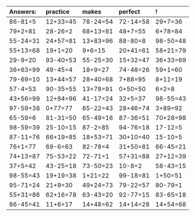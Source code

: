 | Answers: | practice | makes | perfect | ! |
| :--- | :--- | :--- | :--- | :--- |
| 86-81=5 | 12+33=45 | 78-24=54 | 72-14=58 | 29+7=36 | 
| 79+2=81 | 28-26=2 | 68+13=81 | 48+7=55 | 6+78=84 | 
| 55-24=31 | 24+57=81 | 13+83=96 | 88-80=8 | 98-50=48 | 
| 55+13=68 | 19+1=20 | 9+6=15 | 20+41=61 | 58+21=79 | 
| 29-9=20 | 93-40=53 | 55-25=30 | 15+32=47 | 36+33=69 | 
| 36+63=99 | 49-45=4 | 18+9=27 | 74-48=26 | 59+1=60 | 
| 79-69=10 | 13+44=57 | 28+40=68 | 7+88=95 | 8+11=19 | 
| 57-4=53 | 90-35=55 | 13+78=91 | 0+50=50 | 6+2=8 | 
| 43+56=99 | 12+84=96 | 41-17=24 | 32+5=37 | 98-55=43 | 
| 97-59=38 | 0+77=77 | 65-22=43 | 28+46=74 | 3+89=92 | 
| 65-59=6 | 81-31=50 | 65-49=16 | 87-36=51 | 70+28=98 | 
| 98-59=39 | 25-10=15 | 87-2=85 | 94-76=18 | 17-12=5 | 
| 87-11=76 | 66+19=85 | 18+53=71 | 30+10=40 | 15-10=5 | 
| 76+1=77 | 69-6=63 | 82-78=4 | 31+50=81 | 66-45=21 | 
| 74+13=87 | 75-53=22 | 72-71=1 | 57+31=88 | 27+12=39 | 
| 37+5=42 | 43-25=18 | 73-50=23 | 10-8=2 | 58-43=15 | 
| 98-55=43 | 19+19=38 | 1+21=22 | 99-18=81 | 1+50=51 | 
| 95-71=24 | 21+9=30 | 49+24=73 | 79-22=57 | 80-79=1 | 
| 55+31=86 | 62+16=78 | 63-43=20 | 92-77=15 | 83-65=18 | 
| 86-45=41 | 11+6=17 | 14+48=62 | 14+14=28 | 14+54=68 | 
